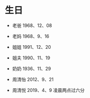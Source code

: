 # 生日

- 老爸    1968、12、08

- 老妈    1968、9、16

- 姐姐    1991、12、20

- 姐夫    1990、11、19

- 奶奶    1936、11、29

- 周清怡 2012、9、21

- 周清悦 2019、4、9 凌晨两点过六分
